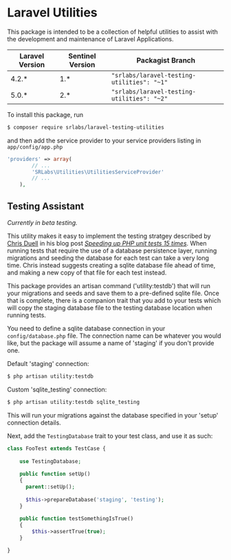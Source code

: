 # Laravel Utilities

This package is intended to be a collection of helpful utilities to assist with the development and maintenance of Laravel Applications.

| Laravel Version  | Sentinel Version  | Packagist Branch |
|---|---|---|
| 4.2.*  | 1.*  | ```"srlabs/laravel-testing-utilities": "~1"``` |
| 5.0.*  | 2.*  | ```"srlabs/laravel-testing-utilities": "~2"```   |

To install this package, run 
```bash
$ composer require srlabs/laravel-testing-utilities
```

and then add the service provider to your service providers listing in ```app/config/app.php```

```php 
'providers' => array(
        // ...
	    'SRLabs\Utilities\UtilitiesServiceProvider'
        // ...
	),
```	

## Testing Assistant

*Currently in beta testing.* 

This utility makes it easy to implement the testing stratgey described by [Chris Duell](https://github.com/duellsy) in his blog post *[Speeding up PHP unit tests 15 times](http://www.chrisduell.com/blog/development/speeding-up-unit-tests-in-php/)*.  When running tests that require the use of a database persistence layer, running migrations and seeding the database for each test can take a very long time.  Chris instead suggests creating a sqlite database file ahead of time, and making a new copy of that file for each test instead.  

This package provides an artisan command ('utility:testdb') that will run your migrations and seeds and save them to a pre-defined sqlite file.  Once that is complete, there is a companion trait that you add to your tests which will copy the staging database file to the testing database location when running tests. 

You need to define a sqlite database connection in your ```config/database.php``` file.  The connection name can be whatever you would like, but the package will assume a name of 'staging' if you don't provide one. 

Default 'staging' connection: 

```bash
$ php artisan utility:testdb
```

Custom 'sqlite_testing' connection:

```bash
$ php artisan utility:testdb sqlite_testing
```

This will run your migrations against the database specified in your 'setup' connection details. 

Next, add the ```TestingDatabase``` trait to your test class, and use it as such: 

```php
class FooTest extends TestCase {
    
    use TestingDatabase;
    
    public function setUp()
    {
      parent::setUp();
     
      $this->prepareDatabase('staging', 'testing');
    }
    
    public function testSomethingIsTrue()
    {
        $this->assertTrue(true);
    }

}
```